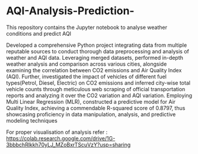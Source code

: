 # AQI-Analysis-Prediction-
This repository contains the Jupyter notebook to  analyse weather conditions and predict AQI 

Developed a comprehensive Python project integrating data from multiple reputable sources to conduct thorough data preprocessing and analysis of weather and AQI data. 
Leveraging merged datasets, performed in-depth weather analysis and comparison across various cities, alongside examining the correlation between CO2 emissions and Air Quality Index (AQI).
Further, investigated the impact of vehicles of different fuel types(Petrol, Diesel, Electric) on CO2 emissions and inferred city-wise total vehicle counts through meticulous web scraping of official transportation reports and analyzing it over the CO2 variation and AQI variation.
Employing Multi Linear Regression (MLR), constructed a predictive model for Air Quality Index, achieving a commendable R-squared score of 0.8797, thus showcasing proficiency in data manipulation, analysis, and predictive modeling techniques



For proper visualisation of analysis refer : https://colab.research.google.com/drive/1G-3bbbchRlkkh70yLJ_MZoBxrTScuVzY?usp=sharing
